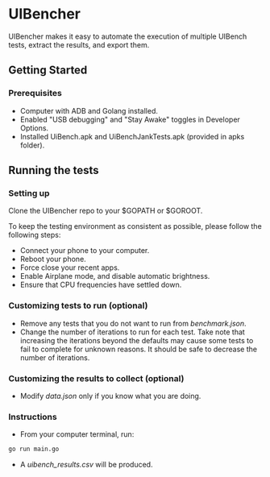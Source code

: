 # UIBencher
UIBencher makes it easy to automate the execution of multiple UIBench tests, extract the results, and export them.

## Getting Started

### Prerequisites
* Computer with ADB and Golang installed.
* Enabled "USB debugging" and "Stay Awake" toggles in Developer Options.
* Installed UiBench.apk and UiBenchJankTests.apk (provided in apks folder).

## Running the tests

### Setting up
Clone the UIBencher repo to your $GOPATH or $GOROOT.

To keep the testing environment as consistent as possible, please follow the following steps:
* Connect your phone to your computer.
* Reboot your phone.
* Force close your recent apps.
* Enable Airplane mode, and disable automatic brightness.
* Ensure that CPU frequencies have settled down.

### Customizing tests to run (optional)
* Remove any tests that you do not want to run from _benchmark.json_.
* Change the number of iterations to run for each test. Take note that increasing the iterations beyond the defaults may cause some tests to fail to complete for unknown reasons. It should be safe to decrease the number of iterations.

### Customizing the results to collect (optional)
* Modify _data.json_ only if you know what you are doing.

### Instructions
* From your computer terminal, run: 
```bash
go run main.go
```
* A _uibench_results.csv_ will be produced.
